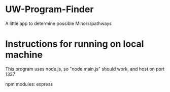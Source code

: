 # UW-Program-Finder
A little app to determine possible Minors/pathways

# Instructions for running on local machine

This program uses node.js, so "node main.js" should work, and host on port 1337

npm modules: express
